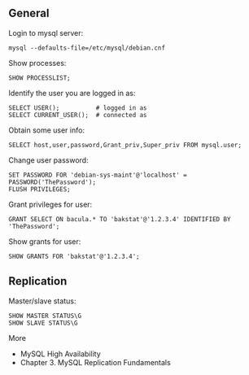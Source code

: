 General
-------

Login to mysql server:

    mysql --defaults-file=/etc/mysql/debian.cnf
    
Show processes:

    SHOW PROCESSLIST;

Identify the user you are logged in as:

    SELECT USER();          # logged in as
    SELECT CURRENT_USER();  # connected as

Obtain some user info:

    SELECT host,user,password,Grant_priv,Super_priv FROM mysql.user;

Change user password:

    SET PASSWORD FOR 'debian-sys-maint'@'localhost' = PASSWORD('ThePassword');
    FLUSH PRIVILEGES;

Grant privileges for user:

    GRANT SELECT ON bacula.* TO 'bakstat'@'1.2.3.4' IDENTIFIED BY 'ThePassword';
    
Show grants for user:

    SHOW GRANTS FOR 'bakstat'@'1.2.3.4';
    
Replication
-----------

Master/slave status:

    SHOW MASTER STATUS\G
    SHOW SLAVE STATUS\G

More

* MySQL High Availability
 * Chapter 3. MySQL Replication Fundamentals 

